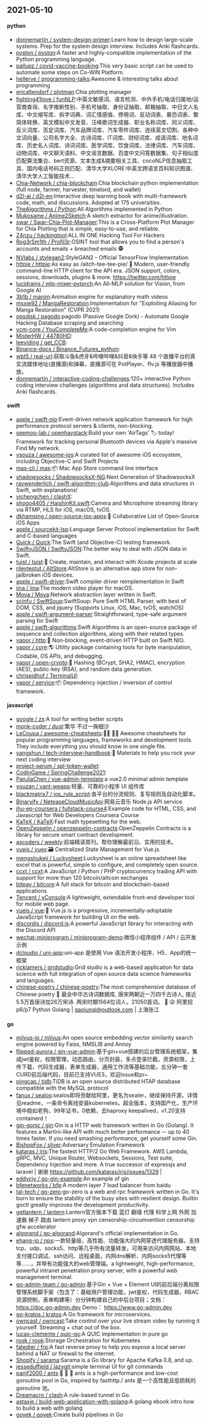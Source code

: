 ## 2021-05-10

#### python
* [donnemartin / system-design-primer](https://github.com/donnemartin/system-design-primer):Learn how to design large-scale systems. Prep for the system design interview. Includes Anki flashcards.
* [pyston / pyston](https://github.com/pyston/pyston):A faster and highly-compatible implementation of the Python programming language.
* [pallupz / covid-vaccine-booking](https://github.com/pallupz/covid-vaccine-booking):This very basic script can be used to automate some steps on Co-WIN Platform.
* [hellerve / programming-talks](https://github.com/hellerve/programming-talks):Awesome & interesting talks about programming
* [ericaltendorf / plotman](https://github.com/ericaltendorf/plotman):Chia plotting manager
* [fighting41love / funNLP](https://github.com/fighting41love/funNLP):中英文敏感词、语言检测、中外手机/电话归属地/运营商查询、名字推断性别、手机号抽取、身份证抽取、邮箱抽取、中日文人名库、中文缩写库、拆字词典、词汇情感值、停用词、反动词表、暴恐词表、繁简体转换、英文模拟中文发音、汪峰歌词生成器、职业名称词库、同义词库、反义词库、否定词库、汽车品牌词库、汽车零件词库、连续英文切割、各种中文词向量、公司名字大全、古诗词库、IT词库、财经词库、成语词库、地名词库、历史名人词库、诗词词库、医学词库、饮食词库、法律词库、汽车词库、动物词库、中文聊天语料、中文谣言数据、百度中文问答数据集、句子相似度匹配算法集合、bert资源、文本生成&摘要相关工具、cocoNLP信息抽取工具、国内电话号码正则匹配、清华大学XLORE:中英文跨语言百科知识图谱、清华大学人工智能技术…
* [Chia-Network / chia-blockchain](https://github.com/Chia-Network/chia-blockchain):Chia blockchain python implementation (full node, farmer, harvester, timelord, and wallet)
* [d2l-ai / d2l-en](https://github.com/d2l-ai/d2l-en):Interactive deep learning book with multi-framework code, math, and discussions. Adopted at 175 universities.
* [TheAlgorithms / Python](https://github.com/TheAlgorithms/Python):All Algorithms implemented in Python
* [Mukosame / Anime2Sketch](https://github.com/Mukosame/Anime2Sketch):A sketch extractor for anime/illustration.
* [swar / Swar-Chia-Plot-Manager](https://github.com/swar/Swar-Chia-Plot-Manager):This is a Cross-Platform Plot Manager for Chia Plotting that is simple, easy-to-use, and reliable.
* [Z4nzu / hackingtool](https://github.com/Z4nzu/hackingtool):ALL IN ONE Hacking Tool For Hackers
* [Rog3rSm1th / Profil3r](https://github.com/Rog3rSm1th/Profil3r):OSINT tool that allows you to find a person's accounts and emails + breached emails
🕵️
* [NVlabs / stylegan2](https://github.com/NVlabs/stylegan2):StyleGAN2 - Official TensorFlow Implementation
* [httpie / httpie](https://github.com/httpie/httpie):As easy as /aitch-tee-tee-pie/
🥧
Modern, user-friendly command-line HTTP client for the API era. JSON support, colors, sessions, downloads, plugins & more. https://twitter.com/httpie
* [lucidrains / mlp-mixer-pytorch](https://github.com/lucidrains/mlp-mixer-pytorch):An All-MLP solution for Vision, from Google AI
* [3b1b / manim](https://github.com/3b1b/manim):Animation engine for explanatory math videos
* [msxie92 / MangaRestoration](https://github.com/msxie92/MangaRestoration):Implementation for "Exploiting Aliasing for Manga Restoration" (CVPR 2021)
* [opsdisk / pagodo](https://github.com/opsdisk/pagodo):pagodo (Passive Google Dork) - Automate Google Hacking Database scraping and searching
* [ycm-core / YouCompleteMe](https://github.com/ycm-core/YouCompleteMe):A code-completion engine for Vim
* [MisterHW / 44780HD](https://github.com/MisterHW/44780HD):
* [leeyiding / get_CCB](https://github.com/leeyiding/get_CCB):
* [Binance-docs / Binance_Futures_python](https://github.com/Binance-docs/Binance_Futures_python):
* [wbt5 / real-url](https://github.com/wbt5/real-url):获取斗鱼&虎牙&哔哩哔哩&抖音&快手等 48 个直播平台的真实流媒体地址(直播源)和弹幕，直播源可在 PotPlayer、flv.js 等播放器中播放。
* [donnemartin / interactive-coding-challenges](https://github.com/donnemartin/interactive-coding-challenges):120+ interactive Python coding interview challenges (algorithms and data structures). Includes Anki flashcards.

#### swift
* [apple / swift-nio](https://github.com/apple/swift-nio):Event-driven network application framework for high performance protocol servers & clients, non-blocking.
* [seemoo-lab / openhaystack](https://github.com/seemoo-lab/openhaystack):Build your own 'AirTags'
🏷
today! Framework for tracking personal Bluetooth devices via Apple's massive Find My network.
* [vsouza / awesome-ios](https://github.com/vsouza/awesome-ios):A curated list of awesome iOS ecosystem, including Objective-C and Swift Projects
* [mas-cli / mas](https://github.com/mas-cli/mas):📦
Mac App Store command line interface
* [shadowsocks / ShadowsocksX-NG](https://github.com/shadowsocks/ShadowsocksX-NG):Next Generation of ShadowsocksX
* [raywenderlich / swift-algorithm-club](https://github.com/raywenderlich/swift-algorithm-club):Algorithms and data structures in Swift, with explanations!
* [yichengchen / clashX](https://github.com/yichengchen/clashX):
* [shogo4405 / HaishinKit.swift](https://github.com/shogo4405/HaishinKit.swift):Camera and Microphone streaming library via RTMP, HLS for iOS, macOS, tvOS.
* [dkhamsing / open-source-ios-apps](https://github.com/dkhamsing/open-source-ios-apps):📱
Collaborative List of Open-Source iOS Apps
* [apple / sourcekit-lsp](https://github.com/apple/sourcekit-lsp):Language Server Protocol implementation for Swift and C-based languages
* [Quick / Quick](https://github.com/Quick/Quick):The Swift (and Objective-C) testing framework.
* [SwiftyJSON / SwiftyJSON](https://github.com/SwiftyJSON/SwiftyJSON):The better way to deal with JSON data in Swift.
* [tuist / tuist](https://github.com/tuist/tuist):🚀
Create, maintain, and interact with Xcode projects at scale
* [rileytestut / AltStore](https://github.com/rileytestut/AltStore):AltStore is an alternative app store for non-jailbroken iOS devices.
* [apple / swift-driver](https://github.com/apple/swift-driver):Swift compiler driver reimplementation in Swift
* [iina / iina](https://github.com/iina/iina):The modern video player for macOS.
* [Moya / Moya](https://github.com/Moya/Moya):Network abstraction layer written in Swift.
* [scinfu / SwiftSoup](https://github.com/scinfu/SwiftSoup):SwiftSoup: Pure Swift HTML Parser, with best of DOM, CSS, and jquery (Supports Linux, iOS, Mac, tvOS, watchOS)
* [apple / swift-argument-parser](https://github.com/apple/swift-argument-parser):Straightforward, type-safe argument parsing for Swift
* [apple / swift-algorithms](https://github.com/apple/swift-algorithms):Swift Algorithms is an open-source package of sequence and collection algorithms, along with their related types.
* [vapor / http](https://github.com/vapor/http):🚀
Non-blocking, event-driven HTTP built on Swift NIO.
* [vapor / core](https://github.com/vapor/core):🌎
Utility package containing tools for byte manipulation, Codable, OS APIs, and debugging.
* [vapor / open-crypto](https://github.com/vapor/open-crypto):🔑
Hashing (BCrypt, SHA2, HMAC), encryption (AES), public-key (RSA), and random data generation.
* [chriseidhof / TerminalUI](https://github.com/chriseidhof/TerminalUI):
* [vapor / service](https://github.com/vapor/service):📦
Dependency injection / inversion of control framework.

#### javascript
* [google / zx](https://github.com/google/zx):A tool for writing better scripts
* [monk-coder / dust](https://github.com/monk-coder/dust):繁华 不过一掬细沙
* [LeCoupa / awesome-cheatsheets](https://github.com/LeCoupa/awesome-cheatsheets):👩‍💻
👨‍💻
Awesome cheatsheets for popular programming languages, frameworks and development tools. They include everything you should know in one single file.
* [yangshun / tech-interview-handbook](https://github.com/yangshun/tech-interview-handbook):💯
Materials to help you rock your next coding interview
* [project-serum / spl-token-wallet](https://github.com/project-serum/spl-token-wallet):
* [CodinGame / SpringChallenge2021](https://github.com/CodinGame/SpringChallenge2021):
* [PanJiaChen / vue-admin-template](https://github.com/PanJiaChen/vue-admin-template):a vue2.0 minimal admin template
* [youzan / vant-weapp](https://github.com/youzan/vant-weapp):轻量、可靠的小程序 UI 组件库
* [blackmatrix7 / ios_rule_script](https://github.com/blackmatrix7/ios_rule_script):各平台的分流规则、复写规则及自动化脚本。
* [Binaryify / NeteaseCloudMusicApi](https://github.com/Binaryify/NeteaseCloudMusicApi):网易云音乐 Node.js API service
* [jhu-ep-coursera / fullstack-course4](https://github.com/jhu-ep-coursera/fullstack-course4):Example code for HTML, CSS, and Javascript for Web Developers Coursera Course
* [KaTeX / KaTeX](https://github.com/KaTeX/KaTeX):Fast math typesetting for the web.
* [OpenZeppelin / openzeppelin-contracts](https://github.com/OpenZeppelin/openzeppelin-contracts):OpenZeppelin Contracts is a library for secure smart contract development.
* [ascoders / weekly](https://github.com/ascoders/weekly):前端精读周刊。帮你理解最前沿、实用的技术。
* [vuejs / vuex](https://github.com/vuejs/vuex):🗃️
Centralized State Management for Vue.js.
* [mengshukeji / Luckysheet](https://github.com/mengshukeji/Luckysheet):Luckysheet is an online spreadsheet like excel that is powerful, simple to configure, and completely open source.
* [ccxt / ccxt](https://github.com/ccxt/ccxt):A JavaScript / Python / PHP cryptocurrency trading API with support for more than 120 bitcoin/altcoin exchanges
* [bitpay / bitcore](https://github.com/bitpay/bitcore):A full stack for bitcoin and blockchain-based applications
* [Tencent / vConsole](https://github.com/Tencent/vConsole):A lightweight, extendable front-end developer tool for mobile web page.
* [vuejs / vue](https://github.com/vuejs/vue):🖖
Vue.js is a progressive, incrementally-adoptable JavaScript framework for building UI on the web.
* [discordjs / discord.js](https://github.com/discordjs/discord.js):A powerful JavaScript library for interacting with the Discord API
* [wechat-miniprogram / miniprogram-demo](https://github.com/wechat-miniprogram/miniprogram-demo):微信小程序组件 / API / 云开发示例
* [dcloudio / uni-app](https://github.com/dcloudio/uni-app):uni-app 是使用 Vue 语法开发小程序、H5、App的统一框架
* [ricklamers / gridstudio](https://github.com/ricklamers/gridstudio):Grid studio is a web-based application for data science with full integration of open source data science frameworks and languages.
* [chinese-poetry / chinese-poetry](https://github.com/chinese-poetry/chinese-poetry):The most comprehensive database of Chinese poetry
🧶
最全中华古诗词数据库, 唐宋两朝近一万四千古诗人, 接近5.5万首唐诗加26万宋诗. 两宋时期1564位词人，21050首词。
🤪
😜
阿里招p6/p7 Python Golang | gaojunqi@outlook.com | 上海张江

#### go
* [milvus-io / milvus](https://github.com/milvus-io/milvus):An open source embedding vector similarity search engine powered by Faiss, NMSLIB and Annoy
* [flipped-aurora / gin-vue-admin](https://github.com/flipped-aurora/gin-vue-admin):基于gin+vue搭建的后台管理系统框架，集成jwt鉴权，权限管理，动态路由，分页封装，多点登录拦截，资源权限，上传下载，代码生成器，表单生成器，通用工作流等基础功能，五分钟一套CURD前后端代码，目前已支持VUE3，欢迎issue和pr~
* [pingcap / tidb](https://github.com/pingcap/tidb):TiDB is an open source distributed HTAP database compatible with the MySQL protocol
* [fanux / sealos](https://github.com/fanux/sealos):sealos即将贡献给阿里，更名为sealer，继续保持开源，详情见readme，一条命令离线安装kubernetes，超全版本，支持国产化，生产环境中稳如老狗，99年证书，0依赖，去haproxy keepalived，v1.20支持containerd！
* [gin-gonic / gin](https://github.com/gin-gonic/gin):Gin is a HTTP web framework written in Go (Golang). It features a Martini-like API with much better performance -- up to 40 times faster. If you need smashing performance, get yourself some Gin.
* [BishopFox / sliver](https://github.com/BishopFox/sliver):Adversary Emulation Framework
* [kataras / iris](https://github.com/kataras/iris):The fastest HTTP/2 Go Web Framework. AWS Lambda, gRPC, MVC, Unique Router, Websockets, Sessions, Test suite, Dependency Injection and more. A true successor of expressjs and laravel | 谢谢 https://github.com/kataras/iris/issues/1329 |
* [eddycjy / go-gin-example](https://github.com/eddycjy/go-gin-example):An example of gin
* [bfenetworks / bfe](https://github.com/bfenetworks/bfe):A modern layer 7 load balancer from baidu
* [tal-tech / go-zero](https://github.com/tal-tech/go-zero):go-zero is a web and rpc framework written in Go. It's born to ensure the stability of the busy sites with resilient design. Builtin goctl greatly improves the development productivity.
* [getlantern / lantern](https://github.com/getlantern/lantern):Lantern官方版本下载 蓝灯 翻墙 代理 科学上网 外网 加速器 梯子 路由 lantern proxy vpn censorship-circumvention censorship gfw accelerator
* [algorand / go-algorand](https://github.com/algorand/go-algorand):Algorand's official implementation in Go.
* [ehang-io / nps](https://github.com/ehang-io/nps):一款轻量级、高性能、功能强大的内网穿透代理服务器。支持tcp、udp、socks5、http等几乎所有流量转发，可用来访问内网网站、本地支付接口调试、ssh访问、远程桌面，内网dns解析、内网socks5代理等等……，并带有功能强大的web管理端。a lightweight, high-performance, powerful intranet penetration proxy server, with a powerful web management terminal.
* [go-admin-team / go-admin](https://github.com/go-admin-team/go-admin):基于Gin + Vue + Element UI的前后端分离权限管理系统脚手架（包含了：基础用户管理功能，jwt鉴权，代码生成器，RBAC资源控制，表单构建等）分分钟构建自己的中后台项目；文档：https://doc.go-admin.dev Demo： https://www.go-admin.dev
* [go-kratos / kratos](https://github.com/go-kratos/kratos):A Go framework for microservices.
* [owncast / owncast](https://github.com/owncast/owncast):Take control over your live stream video by running it yourself. Streaming + chat out of the box.
* [lucas-clemente / quic-go](https://github.com/lucas-clemente/quic-go):A QUIC implementation in pure go
* [rook / rook](https://github.com/rook/rook):Storage Orchestration for Kubernetes
* [fatedier / frp](https://github.com/fatedier/frp):A fast reverse proxy to help you expose a local server behind a NAT or firewall to the internet.
* [Shopify / sarama](https://github.com/Shopify/sarama):Sarama is a Go library for Apache Kafka 0.8, and up.
* [jesseduffield / lazygit](https://github.com/jesseduffield/lazygit):simple terminal UI for git commands
* [panjf2000 / ants](https://github.com/panjf2000/ants):🐜
🐜
🐜
ants is a high-performance and low-cost goroutine pool in Go, inspired by fasthttp./ ants 是一个高性能且低损耗的 goroutine 池。
* [Dreamacro / clash](https://github.com/Dreamacro/clash):A rule-based tunnel in Go.
* [astaxie / build-web-application-with-golang](https://github.com/astaxie/build-web-application-with-golang):A golang ebook intro how to build a web with golang
* [goyek / goyek](https://github.com/goyek/goyek):Create build pipelines in Go
